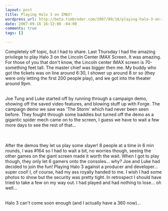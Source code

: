 ```yaml
--- 
layout: post
title: Playing Halo 3 on IMAX!
wordpress_url: http://beta.timbroder.com/2007/09/16/playing-halo-3-on-imax/
date: 2007-09-16 16:12:00 -04:00
comments: true
tags: []

---
```

Completely off topic, but I had to share.  Last Thursday I had the amazing privilege to play Halo 3 on the Lincoln Center IMAX Screen.  It was amazing.  For those of you that don't know, the Lincoln center IMAX screen is 70-something feet tall.  The master chief was bigger then me.  My buddy who got the tickets was on line around 6:30, I shower up around 8 or so (they were only letting the first 200 people play), and we got into the theater around 9pm.<br /><br />

Joe Tung and Luke started off by running through a campaign demo, showing off the saved video features, and blowing stuff up with Forge.  The campaign demo we saw was 'The Storm' which had never been seen before.  They fought through some baddies but turned off the demo as a gigantic spider mech came on to the screen, I guess we have to wait a few more days to see the rest of that...  

<br /><br />After the demos they let us play some slayer!    8 people at a time in 6 min rounds, I was #164 so I had to wait a bit, no worries though, seeing the other games on the giant screen made it worth the wait.  When I got to play though, they only let 6 gamers onto the consoles... why? Joe and Luke had decided to join the fun!  Playing Halo 3 against a producer and developer... super cool!  I, of course, had my ass royally handed to me.  I wish I had some photos to show but the security was pretty tight.  In retrospect I should have tried to take a few on my way out.  I had played and had nothing to lose... oh well...<br /><br />

Halo 3 can't come soon enough (and I actually have a 360 now)...
